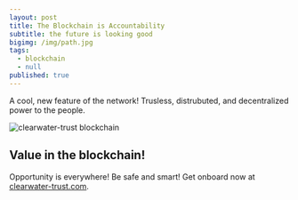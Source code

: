 ```yaml
---
layout: post
title: The Blockchain is Accountability
subtitle: the future is looking good
bigimg: /img/path.jpg
tags:
  - blockchain
  - null
published: true
---
```

A cool, new feature of the network! Trusless, distrubuted, and decentralized power to the people.

![clearwater-trust blockchain]({{site.baseurl}}/img/blockchain-people.jpg)

## Value in the blockchain!

Opportunity is everywhere! Be safe and smart! Get onboard now at [clearwater-trust.com](https://clearwater-trust.com).
